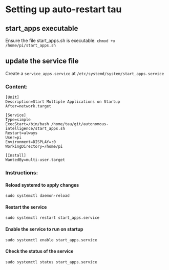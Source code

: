 # Setting up auto-restart tau

## start_apps executable
Ensure the file start_apps.sh is executable:
`chmod +x /home/pi/start_apps.sh`

## update the service file

Create a `service_apps.service` at `/etc/systemd/system/start_apps.service`
### Content: 
```service
[Unit]
Description=Start Multiple Applications on Startup
After=network.target

[Service]
Type=simple
ExecStart=/bin/bash /home/tau/git/autonomous-intelligence/start_apps.sh
Restart=always
User=pi
Environment=DISPLAY=:0
WorkingDirectory=/home/pi

[Install]
WantedBy=multi-user.target
```

### Instructions:

#### Reload systemd to apply changes
`sudo systemctl daemon-reload`

#### Restart the service
`sudo systemctl restart start_apps.service`

#### Enable the service to run on startup
`sudo systemctl enable start_apps.service`

#### Check the status of the service
`sudo systemctl status start_apps.service`

